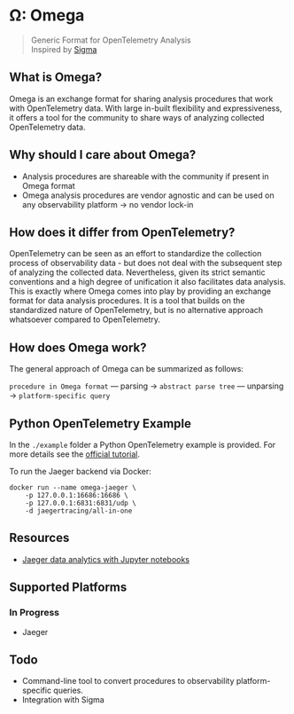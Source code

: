 # &#937;: Omega
> Generic Format for OpenTelemetry Analysis<br>
> Inspired by [Sigma](https://github.com/SigmaHQ/sigma)

## What is Omega?

Omega is an exchange format for sharing analysis procedures that work with OpenTelemetry data.
With large in-built flexibility and expressiveness, it offers a tool for the community
to share ways of analyzing collected OpenTelemetry data.

## Why should I care about Omega?

- Analysis procedures are shareable with the community if present in Omega format
- Omega analysis procedures are vendor agnostic and can be used on any observability platform &#8594; no vendor lock-in

## How does it differ from OpenTelemetry?

OpenTelemetry can be seen as an effort to standardize the collection process of observability data - 
but does not deal with the subsequent step of analyzing the collected data.
Nevertheless, given its strict semantic conventions and a high degree of unification it also facilitates
data analysis. This is exactly where Omega comes into play by providing an exchange format for data analysis procedures. It is a tool that builds on the standardized nature of OpenTelemetry,
but is no alternative approach whatsoever compared to OpenTelemetry.

## How does Omega work?

The general approach of Omega can be summarized as follows:

`procedure in Omega format` &#8212; parsing &#8594; `abstract parse tree` &#8212; unparsing &#8594; `platform-specific query`

## Python OpenTelemetry Example

In the `./example` folder a Python OpenTelemetry example is provided.
For more details see the [official tutorial](https://opentelemetry-python.readthedocs.io/en/stable/getting-started.html).

To run the Jaeger backend via Docker:

```
docker run --name omega-jaeger \
    -p 127.0.0.1:16686:16686 \
    -p 127.0.0.1:6831:6831/udp \
    -d jaegertracing/all-in-one
```

## Resources

- [Jaeger data analytics with Jupyter notebooks](https://medium.com/jaegertracing/jaeger-data-analytics-with-jupyter-notebooks-b094fa7ab769)

## Supported Platforms

### In Progress

- Jaeger

## Todo

- Command-line tool to convert procedures to observability platform-specific queries.
- Integration with Sigma